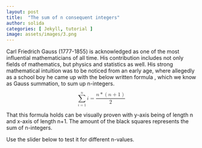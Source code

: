 ```yaml
---
layout: post
title:  "The sum of n consequent integers"
author: solida
categories: [ Jekyll, tutorial ]
image: assets/images/3.png
---
```

Carl Friedrich Gauss (1777-1855) is acknowledged as one of the most influential mathematicians of all time. His contribution includes not 
only fields of mathematics, but physics and statistics as well. His strong mathematical intuition was to be noticed from an early age, where 
allegedly as a school boy he came up with the below written formula , which we know as Gauss summation, to sum up n-integers.

<math display="block" xmlns="http://www.w3.org/1998/Math/MathML">
  <mrow>
    <munderover>
      <mo>∑</mo>
      <mrow>
        <mi>i</mi>
        <mo>=</mo>
        <mn>1</mn>
      </mrow>
      <mi>n</mi>
    </munderover>
    <mi>i</mi>
    <mo>=</mo>
    <mfrac>
      <mrow>
        <mi>n</mi>
        <mo>*</mo>
        <mrow>
          <mo stretchy="true" form="prefix">(</mo>
          <mi>n</mi>
          <mo>+</mo>
          <mn>1</mn>
          <mo stretchy="true" form="postfix">)</mo>
        </mrow>
      </mrow>
      <mn>2</mn>
    </mfrac>
  </mrow>
</math>

That this formula holds can be visually proven with y-axis being of length n and x-axis of length n+1. The amount of the black squares represents the sum of n-integers.

Use the slider below to test it for different n-values.


<div id="observablehq-2a044b3d">
  <div class="observablehq-viewof-count"></div>
  <div class="observablehq-count"></div>
  <div class="observablehq-viewof-test2"></div>
</div>
<script type="module">
  import {Runtime, Inspector} from "https://cdn.jsdelivr.net/npm/@observablehq/runtime@4/dist/runtime.js";
  import define from "https://api.observablehq.com/@864af2bf64442aa6/grid-inputs.js?v=3";
  (new Runtime).module(define, name => {
    if (name === "viewof count") return Inspector.into("#observablehq-2a044b3d .observablehq-viewof-count")();
    if (name === "count") return Inspector.into("#observablehq-2a044b3d .observablehq-count")();
    if (name === "viewof test2") return Inspector.into("#observablehq-2a044b3d .observablehq-viewof-test2")();
  });
</script>